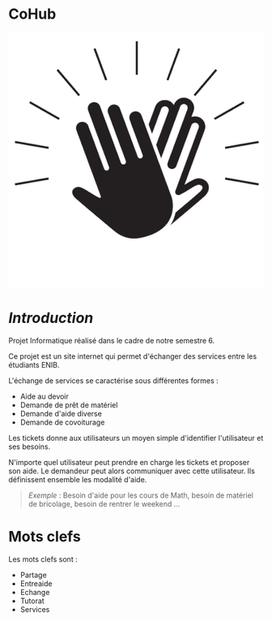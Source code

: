 # CoHub

![CoHub](docs/CoHub.png)

# *Introduction*

Projet Informatique réalisé dans le cadre de notre semestre 6.

Ce projet est un site internet qui permet d'échanger des services entre les étudiants ENIB.

L'échange de services se caractérise sous différentes formes :
* Aide au devoir
* Demande de prêt de matériel
* Demande d'aide diverse
* Demande de covoiturage 

Les tickets donne aux utilisateurs un moyen simple d'identifier l'utilisateur et ses besoins.

N'importe quel utilisateur peut prendre en charge les tickets et proposer son aide. Le demandeur peut alors communiquer avec cette utilisateur.
Ils définissent ensemble les modalité d'aide.

>*Exemple* : Besoin d'aide pour les cours de Math, besoin de matériel de bricolage, besoin de rentrer le weekend ... 

# Mots clefs

Les mots clefs sont :
* Partage
* Entreaide
* Echange
* Tutorat
* Services 



